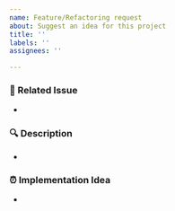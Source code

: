 ```yaml
---
name: Feature/Refactoring request
about: Suggest an idea for this project
title: ''
labels: ''
assignees: ''

---
```


### 🔗 Related Issue

<!-- Please link related issue. ex) https://github.com/naver/arcus-java-client/issues/{issue_number} -->
-

### 🔍 Description

<!--  Please describe the feature you want to see and why it needs. -->
-

### ⏰ Implementation Idea

<!-- Please write about how you'd like to implement. -->
-
